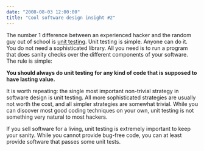 ```yaml
---
date: "2008-08-03 12:00:00"
title: "Cool software design insight #2"
---
```




The number 1 difference between an experienced hacker and the random guy out of school is [unit testing](https://en.wikipedia.org/wiki/Unit_testing). Unit testing is simple. Anyone can do it. You do not need a sophisticated library. All you need is to run a program that does sanity checks over the different components of your software. The rule is simple:

__You should always do unit testing for any kind of code that is supposed to have lasting value.__

It is worth repeating: the single most important non-trivial strategy in software design is unit testing. All more sophisticated strategies are usually not worth the cost, and all simpler strategies are somewhat trivial. While you can discover most good coding techniques on your own, unit testing is not something very natural to most hackers.

If you sell software for a living, unit testing is extremely important to keep your sanity. While you cannot provide bug-free code, you can at least provide software that passes some unit tests.


